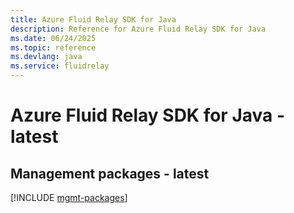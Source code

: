 ```yaml
---
title: Azure Fluid Relay SDK for Java
description: Reference for Azure Fluid Relay SDK for Java
ms.date: 06/24/2025
ms.topic: reference
ms.devlang: java
ms.service: fluidrelay
---
```

# Azure Fluid Relay SDK for Java - latest

## Management packages - latest
[!INCLUDE [mgmt-packages](fluid-relay-mgmt-index.md)]